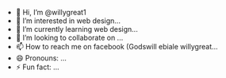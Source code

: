 - 👋 Hi, I’m @willygreat1
- 👀 I’m interested in web design...
- 🌱 I’m currently learning  web design...
- 💞️ I’m looking to collaborate on ...
- 📫 How to reach me on facebook (Godswill ebiale willygreat...
- 😄 Pronouns: ...
- ⚡ Fun fact: ...

<!---
willygreat1/willygreat1 is a ✨ special ✨ repository because its `README.md` (this file) appears on your GitHub profile.
You can click the Preview link to take a look at your changes.
--->
